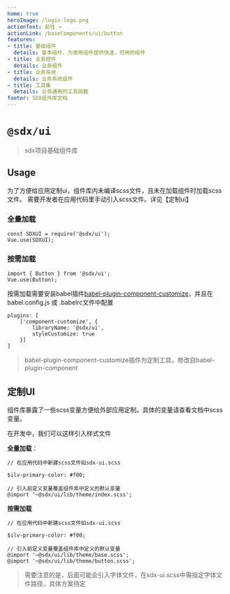 ```yaml
---
home: true
heroImage: /login-logo.png
actionText: 前往 →
actionLink: /baseComponents/ui/button
features:
- title: 基础组件
  details: 基本组件，为常用组件提供快速，可用的组件
- title: 业务控件
  details: 业务组件
- title: 业务系统
  details: 业务系统组件
- title: 工具集
  details: 业务通用的工具函数
footer: SDX组件库文档
---
```


# `@sdx/ui`

> sdx项目基础组件库

## Usage

为了方便给应用定制ui，组件库内未编译scss文件，且未在加载组件时加载scss文件。
需要开发者在应用代码里手动引入scss文件。详见【定制ui】

### 全量加载

```
const SDXUI = require('@sdx/ui');
Vue.use(SDXUI);
```

### 按需加载

```
import { Button } from '@sdx/ui';
Vue.use(Button);
```

按需加载需要安装babel插件[babel-plugin-component-customize](https://www.npmjs.com/package/babel-plugin-component-customize)，并且在
babel.config.js 或 .babelrc文件中配置
```
plugins: [
    ['component-customize', {
        libraryName: '@sdx/ui',
        styleCustomize: true
    }]
]
```

> babel-plugin-component-customize插件为定制工具，修改自babel-plugin-component

## 定制UI

组件库暴露了一些scss变量方便给外部应用定制。具体的变量请查看文档中scss变量。

在开发中，我们可以这样引入样式文件

**全量加载**：

```
// 在应用代码中新建scss文件如sdx-ui.scss

$ilv-primary-color: #f00;

// 引入前定义变量覆盖组件库中定义的默认变量
@import '~@sdx/ui/lib/theme/index.scss';
```

**按需加载**

```
// 在应用代码中新建scss文件如sdx-ui.scss

$ilv-primary-color: #f00;

// 引入前定义变量覆盖组件库中定义的默认变量
@import '~@sdx/ui/lib/theme/base.scss';
@import '~@sdx/ui/lib/theme/button.scss';
```

> 需要注意的是，后面可能会引入字体文件，在sdx-ui.scss中需指定字体文件路径，具体方案待定
